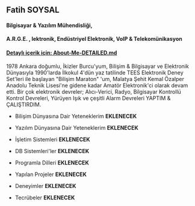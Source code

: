 #

## Fatih SOYSAL
#### Bilgisayar & Yazılım Mühendisliği,  
#### A.R.G.E. , lektronik, Endüstriyel Elektronik, VoIP & Telekomünikasyon

#### [Detaylı içerik için: About-Me-DETAILED.md](https://github.com/fsoysall/fsoysall/blob/main/About-Me-DETAILED.md)

   1978 Ankara doğumlu, İkizler Burcu'yum,
   Bilişim & Bilgisayar ve Elektronik Dünyasıyla 1990'larda İlkokul 4'dün yaz tatilinde TEES Elektronik Deney Set'leri ile başlayan "Bilişim Maraton" 'um,
   Malatya Şehit Kemal Özalper Anadolu Teknik Lisesi'ne gidene kadar Amatör Elektronik'ci olarak devam etti. Bir çok elektronik devreler; Alıcı-Verici, Radyo, Bilgisayar Kontrollü Kontrol Devreleri, Yürüyen Işık ve çeşitli Alarm Devreleri YAPTIM & ÇALIŞTIRDIM.

- Bilişim Dünyasına Dair Yeteneklerim **EKLENECEK**
- Yazılım Dünyasına Dair Yeteneklerim **EKLENECEK**
- İşletim Sistemleri **EKLENECEK**
- DB Sistemleri'ler **EKLENECEK**
- Programla Dilleri **EKLENECEK**

- Yapılan Projeler **EKLENECEK**
- Deneyimler **EKLENECEK**
- Tecrübeler **EKLENECEK**
